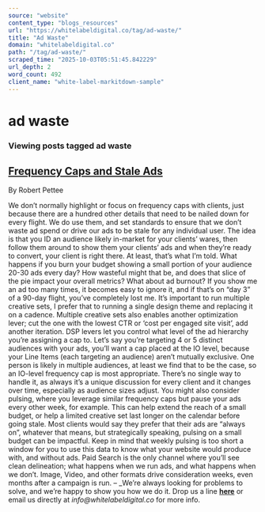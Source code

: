 ```yaml
---
source: "website"
content_type: "blogs_resources"
url: "https://whitelabeldigital.co/tag/ad-waste/"
title: "Ad Waste"
domain: "whitelabeldigital.co"
path: "/tag/ad-waste/"
scraped_time: "2025-10-03T05:51:45.842229"
url_depth: 2
word_count: 492
client_name: "white-label-markitdown-sample"
---
```


# ad waste

### Viewing posts tagged ad waste

## [Frequency Caps and Stale Ads](https://whitelabeldigital.co/frequency-caps-and-stale-ads/)

By Robert Pettee

We don’t normally highlight or focus on frequency caps with clients, just because there are a hundred other details that need to be nailed down for every flight. We do use them, and set standards to ensure that we don’t waste ad spend or drive our ads to be stale for any individual user. The idea is that you ID an audience likely in-market for your clients’ wares, then follow them around to show them your clients’ ads and when they’re ready to convert, your client is right there. At least, that’s what I’m told. What happens if you burn your budget showing a small portion of your audience 20-30 ads every day? How wasteful might that be, and does that slice of the pie impact your overall metrics? What about ad burnout? If you show me an ad too many times, it becomes easy to ignore it, and if that’s on “day 3” of a 90-day flight, you’ve completely lost me. It’s important to run multiple creative sets, I prefer that to running a single design theme and replacing it on a cadence. Multiple creative sets also enables another optimization lever; cut the one with the lowest CTR or ‘cost per engaged site visit’, add another iteration. DSP levers let you control what level of the ad hierarchy you’re assigning a cap to. Let’s say you’re targeting 4 or 5 distinct audiences with your ads, you’ll want a cap placed at the IO level, because your Line Items (each targeting an audience) aren’t mutually exclusive. One person is likely in multiple audiences, at least we find that to be the case, so an IO-level frequency cap is most appropriate. There’s no single way to handle it, as always it’s a unique discussion for every client and it changes over time, especially as audience sizes adjust. You might also consider pulsing, where you leverage similar frequency caps but pause your ads every other week, for example. This can help extend the reach of a small budget, or help a limited creative set last longer on the calendar before going stale. Most clients would say they prefer that their ads are “always on”, whatever that means, but strategically speaking, pulsing on a small budget can be impactful. Keep in mind that weekly pulsing is too short a window for you to use this data to know what your website would produce with, and without ads. Paid Search is the only channel where you’ll see clean delineation; what happens when we run ads, and what happens when we don’t. Image, Video, and other formats drive consideration weeks, even months after a campaign is run. – _We’re always looking for problems to solve, and we’re happy to show you how we do it. Drop us a line [**here**](https://whitelabeldigital.co/contact/) or email us directly at _info@whitelabeldigital.co_ for more info.